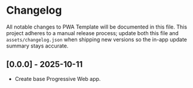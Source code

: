 # Changelog

All notable changes to PWA Template will be documented in this file. This project adheres to a manual release process; update both this file and `assets/changelog.json` when shipping new versions so the in-app update summary stays accurate.

## [0.0.0] - 2025-10-11
- Create base Progressive Web app.